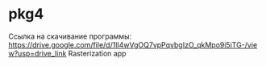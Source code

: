 # pkg4
Ссылка на скачивание программы: https://drive.google.com/file/d/1lI4wVgOQ7vpPqvbgIzO_qkMpo9i5iTG-/view?usp=drive_link
Rasterization app

